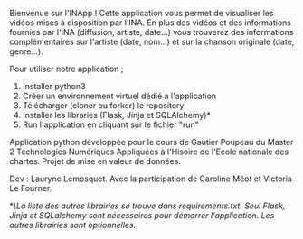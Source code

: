Bienvenue sur l'INApp !
Cette application vous permet de visualiser les vidéos mises à disposition par l'INA. En plus des vidéos et des informations fournies par l'INA (diffusion, artiste, date...) vous trouverez des informations complémentaires sur l'artiste (date, nom...) et sur la chanson originale (date, genre...).

Pour utiliser notre application ;

1. Installer python3
2. Créer un environnement virtuel dédié à l'application
3. Télécharger (cloner ou forker) le repository
4. Installer les libraries (Flask, Jinja et SQLAlchemy)*
5. Run l'application en cliquant sur le fichier "run"


Application python développée pour le cours de Gautier Poupeau du Master 2 Technologies Numériques Appliquées à l'Hisoire de l'Ecole nationale des chartes. Projet de mise en valeur de données.

Dev : Lauryne Lemosquet.
Avec la participation de Caroline Méot et Victoria Le Fourner.

**\La liste des autres librairies se trouve dans requirements.txt. Seul Flask, Jinja et SQLalchemy sont nécessaires pour démarrer l'application. Les autres librairies sont optionnelles.*

